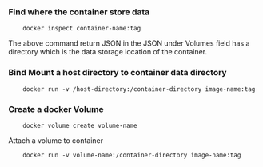 ### Find where the container store data
```
	docker inspect container-name:tag
```
The above command return JSON in the JSON under Volumes field has a directory which is the data storage location of the container.

### Bind Mount a host directory to container data directory
```
	docker run -v /host-directory:/container-directory image-name:tag
```

### Create a docker Volume
```
	docker volume create volume-name
```
Attach a volume to container
```
	docker run -v volume-name:/container-directory image-name:tag
```
